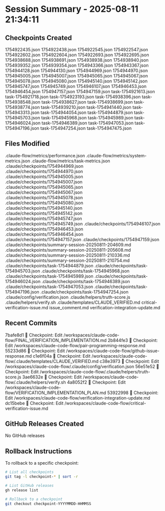 # Session Summary - 2025-08-11 21:34:11

## Checkpoints Created
1754922435.json
1754922438.json
1754922545.json
1754922547.json
1754922602.json
1754922604.json
1754922693.json
1754922695.json
1754938688.json
1754938691.json
1754938938.json
1754938940.json
1754939352.json
1754939354.json
1754943366.json
1754943367.json
1754944128.json
1754944130.json
1754944969.json
1754944970.json
1754945005.json
1754945007.json
1754945065.json
1754945067.json
1754945078.json
1754945080.json
1754945140.json
1754945142.json
1754945747.json
1754945749.json
1754946107.json
1754946453.json
1754946454.json
1754947157.json
1754947159.json
task-1754921613.json
task-1754921718.json
task-1754923193.json
task-1754938396.json
task-1754938548.json
task-1754938627.json
task-1754938699.json
task-1754938774.json
task-1754939210.json
task-1754941440.json
task-1754943313.json
task-1754944054.json
task-1754944879.json
task-1754945703.json
task-1754945968.json
task-1754945989.json
task-1754946024.json
task-1754946389.json
task-1754947053.json
task-1754947196.json
task-1754947254.json
task-1754947475.json

## Files Modified
.claude-flow/metrics/performance.json
.claude-flow/metrics/system-metrics.json
.claude-flow/metrics/task-metrics.json
.claude/checkpoints/1754944969.json
.claude/checkpoints/1754944970.json
.claude/checkpoints/1754945005.json
.claude/checkpoints/1754945007.json
.claude/checkpoints/1754945065.json
.claude/checkpoints/1754945067.json
.claude/checkpoints/1754945078.json
.claude/checkpoints/1754945080.json
.claude/checkpoints/1754945140.json
.claude/checkpoints/1754945142.json
.claude/checkpoints/1754945747.json
.claude/checkpoints/1754945749.json
.claude/checkpoints/1754946107.json
.claude/checkpoints/1754946453.json
.claude/checkpoints/1754946454.json
.claude/checkpoints/1754947157.json
.claude/checkpoints/1754947159.json
.claude/checkpoints/summary-session-20250811-204609.md
.claude/checkpoints/summary-session-20250811-205608.md
.claude/checkpoints/summary-session-20250811-210336.md
.claude/checkpoints/summary-session-20250811-210754.md
.claude/checkpoints/task-1754944879.json
.claude/checkpoints/task-1754945703.json
.claude/checkpoints/task-1754945968.json
.claude/checkpoints/task-1754945989.json
.claude/checkpoints/task-1754946024.json
.claude/checkpoints/task-1754946389.json
.claude/checkpoints/task-1754947053.json
.claude/checkpoints/task-1754947196.json
.claude/checkpoints/task-1754947254.json
.claude/config/verification.json
.claude/helpers/truth-score.js
.claude/helpers/verify.sh
.claude/templates/CLAUDE_VERIFIED.md
critical-verification-issue.md
issue_comment.md
verification-integration-update.md

## Recent Commits
7bafe8d1 🔖 Checkpoint: Edit /workspaces/claude-code-flow/FINAL_VERIFICATION_IMPLEMENTATION.md
2b844fe3 🔖 Checkpoint: Edit /workspaces/claude-code-flow/pair-programming-response.md
55233d86 🔖 Checkpoint: Edit /workspaces/claude-code-flow/github-issue-response.md
c1e6f04a 🔖 Checkpoint: Edit /workspaces/claude-code-flow/.claude/templates/CLAUDE_VERIFIED.md
c38e3973 🔖 Checkpoint: Edit /workspaces/claude-code-flow/.claude/config/verification.json
56e51e52 🔖 Checkpoint: Edit /workspaces/claude-code-flow/.claude/helpers/truth-score.js
3ae6632e 🔖 Checkpoint: Edit /workspaces/claude-code-flow/.claude/helpers/verify.sh
4a8052f2 🔖 Checkpoint: Edit /workspaces/claude-code-flow/VERIFICATION_IMPLEMENTATION_PLAN.md
53922998 🔖 Checkpoint: Edit /workspaces/claude-code-flow/verification-integration-update.md
dc15bebe 🔖 Checkpoint: Edit /workspaces/claude-code-flow/critical-verification-issue.md

## GitHub Releases Created
No GitHub releases

## Rollback Instructions
To rollback to a specific checkpoint:
```bash
# List all checkpoints
git tag -l checkpoint-* | sort -r

# List GitHub releases
gh release list

# Rollback to a checkpoint
git checkout checkpoint-YYYYMMDD-HHMMSS
```
